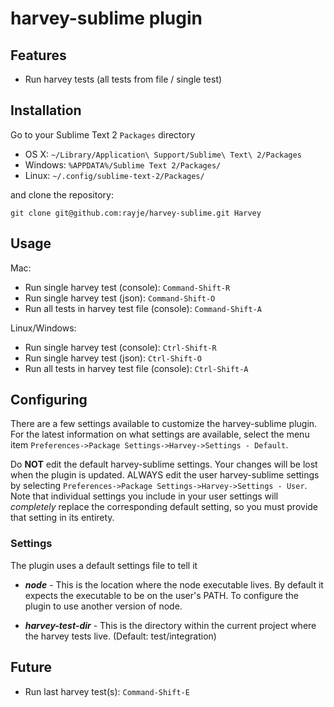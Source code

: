 harvey-sublime plugin
=========================

Features
--------

  - Run harvey tests (all tests from file / single test)

Installation
------------

Go to your Sublime Text 2 `Packages` directory

 - OS X:    `~/Library/Application\ Support/Sublime\ Text\ 2/Packages`
 - Windows: `%APPDATA%/Sublime Text 2/Packages/`
 - Linux:   `~/.config/sublime-text-2/Packages/`

and clone the repository:

	git clone git@github.com:rayje/harvey-sublime.git Harvey

Usage
-----

Mac:
 - Run single harvey test (console): `Command-Shift-R`
 - Run single harvey test (json): `Command-Shift-O`
 - Run all tests in harvey test file (console): `Command-Shift-A`

Linux/Windows:
 - Run single harvey test (console): `Ctrl-Shift-R`
 - Run single harvey test (json): `Ctrl-Shift-O`
 - Run all tests in harvey test file (console): `Ctrl-Shift-A`

Configuring
-----------
There are a few settings available to customize the harvey-sublime plugin. For the latest information on what settings are available, select the menu item `Preferences->Package Settings->Harvey->Settings - Default`.

Do **NOT** edit the default harvey-sublime settings. Your changes will be lost when the plugin is updated. ALWAYS edit the user harvey-sublime settings by selecting `Preferences->Package Settings->Harvey->Settings - User`. Note that individual settings you include in your user settings will _completely_ replace the corresponding default setting, so you must provide that setting in its entirety.

### Settings
The plugin uses a default settings file to tell it 

* ***node*** - This is the location where the node executable lives. By default it expects the executable to be on the user's PATH. To configure the plugin to use another version of node.

* ***harvey-test-dir*** - This is the directory within the current project where the harvey tests live. 
		(Default: test/integration)

Future
------

 - Run last harvey test(s): `Command-Shift-E`
